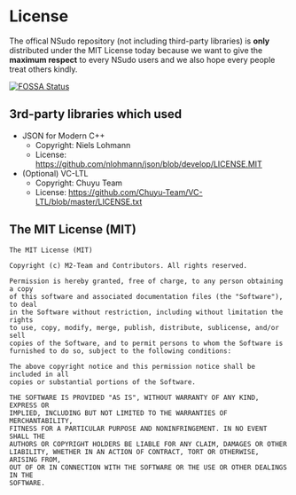 ﻿# License

The offical NSudo repository (not including third-party libraries) is **only** 
distributed under the MIT License today because we want to give the **maximum 
respect** to every NSudo users and we also hope every people treat others 
kindly.

[![FOSSA Status](https://app.fossa.io/api/projects/git%2Bgithub.com%2FM2Team%2FNSudo.svg?type=large)](https://app.fossa.io/projects/git%2Bgithub.com%2FM2Team%2FNSudo?ref=badge_large)

## 3rd-party libraries which used
- JSON for Modern C++
  - Copyright: Niels Lohmann
  - License: https://github.com/nlohmann/json/blob/develop/LICENSE.MIT
- (Optional) VC-LTL
  - Copyright: Chuyu Team
  - License: https://github.com/Chuyu-Team/VC-LTL/blob/master/LICENSE.txt

## The MIT License (MIT)
```
The MIT License (MIT)

Copyright (c) M2-Team and Contributors. All rights reserved.

Permission is hereby granted, free of charge, to any person obtaining a copy
of this software and associated documentation files (the "Software"), to deal
in the Software without restriction, including without limitation the rights
to use, copy, modify, merge, publish, distribute, sublicense, and/or sell
copies of the Software, and to permit persons to whom the Software is
furnished to do so, subject to the following conditions:

The above copyright notice and this permission notice shall be included in all
copies or substantial portions of the Software.

THE SOFTWARE IS PROVIDED "AS IS", WITHOUT WARRANTY OF ANY KIND, EXPRESS OR
IMPLIED, INCLUDING BUT NOT LIMITED TO THE WARRANTIES OF MERCHANTABILITY,
FITNESS FOR A PARTICULAR PURPOSE AND NONINFRINGEMENT. IN NO EVENT SHALL THE
AUTHORS OR COPYRIGHT HOLDERS BE LIABLE FOR ANY CLAIM, DAMAGES OR OTHER
LIABILITY, WHETHER IN AN ACTION OF CONTRACT, TORT OR OTHERWISE, ARISING FROM,
OUT OF OR IN CONNECTION WITH THE SOFTWARE OR THE USE OR OTHER DEALINGS IN THE
SOFTWARE.
```
